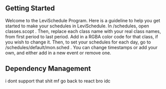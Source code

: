 ## Getting Started

Welcome to the LeviSchedule Program. Here is a guideline to help you get started to make your schedules in LeviSchedule.
In /schedules, open classes.scopt . Then, replace each class name with your real class names, from first period to last period. Add in a RGBA color code for that class, if you wish to change it.
Then, to set your schedules for each day, go to /schedules/default/mon.sched . You can change timestamps or add your own, and either add in a new event or remove one.

## Dependency Management

i dont support that shit mf
go back to react bro idc
